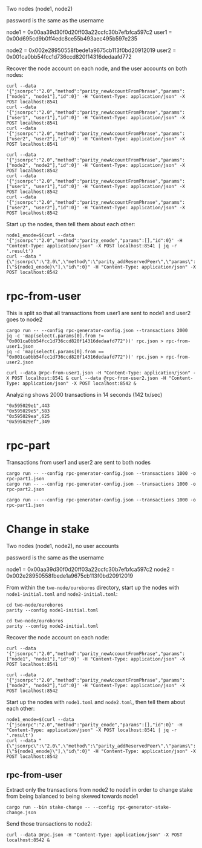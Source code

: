 Two nodes (node1, node2)

password is the same as the username

node1 = 0x00aa39d30f0d20ff03a22ccfc30b7efbfca597c2
user1 = 0x00d695cd9b0ff4edc8ce55b493aec495b597e235

node2 = 0x002e28950558fbede1a9675cb113f0bd20912019
user2 = 0x001ca0bb54fcc1d736ccd820f14316dedaafd772

Recover the node account on each node, and the user accounts on both nodes:

```
curl --data '{"jsonrpc":"2.0","method":"parity_newAccountFromPhrase","params":["node1", "node1"],"id":0}' -H "Content-Type: application/json" -X POST localhost:8541
curl --data '{"jsonrpc":"2.0","method":"parity_newAccountFromPhrase","params":["user1", "user1"],"id":0}' -H "Content-Type: application/json" -X POST localhost:8541
curl --data '{"jsonrpc":"2.0","method":"parity_newAccountFromPhrase","params":["user2", "user2"],"id":0}' -H "Content-Type: application/json" -X POST localhost:8541

curl --data '{"jsonrpc":"2.0","method":"parity_newAccountFromPhrase","params":["node2", "node2"],"id":0}' -H "Content-Type: application/json" -X POST localhost:8542
curl --data '{"jsonrpc":"2.0","method":"parity_newAccountFromPhrase","params":["user1", "user1"],"id":0}' -H "Content-Type: application/json" -X POST localhost:8542
curl --data '{"jsonrpc":"2.0","method":"parity_newAccountFromPhrase","params":["user2", "user2"],"id":0}' -H "Content-Type: application/json" -X POST localhost:8542
```

Start up the nodes, then tell them about each other:

```
node1_enode=$(curl --data '{"jsonrpc":"2.0","method":"parity_enode","params":[],"id":0}' -H "Content-Type: application/json" -X POST localhost:8541 | jq -r '.result')
curl --data "{\"jsonrpc\":\"2.0\",\"method\":\"parity_addReservedPeer\",\"params\":[\"${node1_enode}\"],\"id\":0}" -H "Content-Type: application/json" -X POST localhost:8542
```

# rpc-from-user

This is split so that all transactions from user1 are sent to node1 and user2 goes to node2

```
cargo run -- --config rpc-generator-config.json --transactions 2000
jq -c 'map(select(.params[0].from != "0x001ca0bb54fcc1d736ccd820f14316dedaafd772"))' rpc.json > rpc-from-user1.json
jq -c 'map(select(.params[0].from == "0x001ca0bb54fcc1d736ccd820f14316dedaafd772"))' rpc.json > rpc-from-user2.json
```

```
curl --data @rpc-from-user1.json -H "Content-Type: application/json" -X POST localhost:8541 & curl --data @rpc-from-user2.json -H "Content-Type: application/json" -X POST localhost:8542 &
```

Analyzing shows 2000 transactions in 14 seconds (142 tx/sec)

```
"0x595029e1",443
"0x595029e5",583
"0x595029ea",625
"0x595029ef",349
```

# rpc-part

Transactions from user1 and user2 are sent to both nodes

```
cargo run -- --config rpc-generator-config.json --transactions 1000 -o rpc-part1.json
cargo run -- --config rpc-generator-config.json --transactions 1000 -o rpc-part2.json
```

```
cargo run -- --config rpc-generator-config.json --transactions 1000 -o rpc-part1.json
```

# Change in stake

Two nodes (node1, node2), no user accounts

password is the same as the username

node1 = 0x00aa39d30f0d20ff03a22ccfc30b7efbfca597c2
node2 = 0x002e28950558fbede1a9675cb113f0bd20912019

From within the `two-node/ouroboros` directory, start up the nodes with `node1-initial.toml` and `node2-initial.toml`:

```
cd two-node/ouroboros
parity --config node1-initial.toml
```

```
cd two-node/ouroboros
parity --config node2-initial.toml
```

Recover the node account on each node:

```
curl --data '{"jsonrpc":"2.0","method":"parity_newAccountFromPhrase","params":["node1", "node1"],"id":0}' -H "Content-Type: application/json" -X POST localhost:8541

curl --data '{"jsonrpc":"2.0","method":"parity_newAccountFromPhrase","params":["node2", "node2"],"id":0}' -H "Content-Type: application/json" -X POST localhost:8542
```

Start up the nodes with `node1.toml` and `node2.toml`, then tell them about each other:

```
node1_enode=$(curl --data '{"jsonrpc":"2.0","method":"parity_enode","params":[],"id":0}' -H "Content-Type: application/json" -X POST localhost:8541 | jq -r '.result')
curl --data "{\"jsonrpc\":\"2.0\",\"method\":\"parity_addReservedPeer\",\"params\":[\"${node1_enode}\"],\"id\":0}" -H "Content-Type: application/json" -X POST localhost:8542
```

## rpc-from-user

Extract only the transactions from node2 to node1 in order to change stake from being balanced to being skewed towards node1

```
cargo run --bin stake-change -- --config rpc-generator-stake-change.json
```

Send those transactions to node2:

```
curl --data @rpc.json -H "Content-Type: application/json" -X POST localhost:8542 &
```
